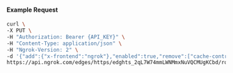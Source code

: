 <!-- Code generated for API Clients. DO NOT EDIT. -->

#### Example Request

```bash
curl \
-X PUT \
-H "Authorization: Bearer {API_KEY}" \
-H "Content-Type: application/json" \
-H "Ngrok-Version: 2" \
-d '{"add":{"x-frontend":"ngrok"},"enabled":true,"remove":["cache-control"]}' \
https://api.ngrok.com/edges/https/edghts_2qL7W74mmLWNMmxNuVQCMUgKCbd/routes/edghtsrt_2qL7W1CejrSJZQYf89WZ2hdCncU/request_headers
```
